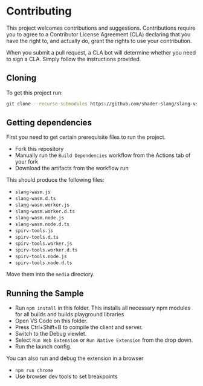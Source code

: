 # Contributing

This project welcomes contributions and suggestions. Contributions require you to agree to a Contributor License Agreement (CLA) declaring that you have the right to, and actually do, grant the rights to use your contribution.

When you submit a pull request, a CLA bot will determine whether you need to sign a CLA. Simply follow the instructions provided.

## Cloning

To get this project run:

```sh
git clone --recurse-submodules https://github.com/shader-slang/slang-vscode-extension
```

## Getting dependencies

First you need to get certain prerequisite files to run the project.

* Fork this repository
* Manually run the `Build Dependencies` workflow from the Actions tab of your fork
* Download the artifacts from the workflow run

This should produce the following files:

* `slang-wasm.js`
* `slang-wasm.d.ts`
* `slang-wasm.worker.js`
* `slang-wasm.worker.d.ts`
* `slang-wasm.node.js`
* `slang-wasm.node.d.ts`
* `spirv-tools.js`
* `spirv-tools.d.ts`
* `spirv-tools.worker.js`
* `spirv-tools.worker.d.ts`
* `spirv-tools.node.js`
* `spirv-tools.node.d.ts`

Move them into the `media` directory.

## Running the Sample

* Run `npm install` in this folder. This installs all necessary npm modules for all builds and builds playground libraries
* Open VS Code on this folder.
* Press Ctrl+Shift+B to compile the client and server.
* Switch to the Debug viewlet.
* Select `Run Web Extension` or `Run Native Extension` from the drop down.
* Run the launch config.

You can also run and debug the extension in a browser

* `npm run chrome`
* Use browser dev tools to set breakpoints
